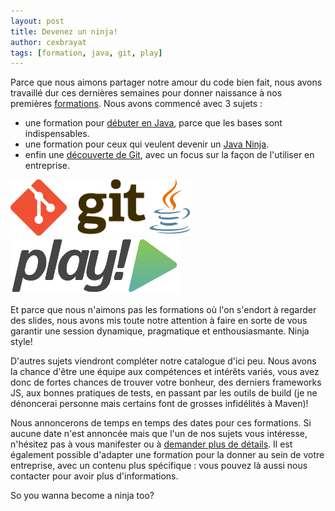 ```yaml
---
layout: post
title: Devenez un ninja!
author: cexbrayat
tags: [formation, java, git, play]
---
```


Parce que nous aimons partager notre amour du code bien fait, nous avons travaillé dur ces dernières semaines pour donner naissance à nos premières [formations](http://ninja-squad.com/formations "Formations Ninja Squad"). Nous avons commencé avec 3 sujets :

- une formation pour [débuter en Java](http://ninja-squad.com/formations/formation-java "Formation Java par Ninja Squad"), parce que les bases sont indispensables.
- une formation pour ceux qui veulent devenir un [Java Ninja](http://ninja-squad.com/formations/formation-javaAdvanced "Formation Java Avancé par Ninja Squad").
- enfin une [découverte de Git](http://ninja-squad.com/formations/formation-git "Formation Git par Ninja Squad"), avec un focus sur la façon de l'utiliser en entreprise.

<div class="row-fluid">
	<span class="span4" style="text-align:center;"><img src="/assets/images/git-logo.png" alt="Git" style="max-height:90px;"/></span>
	<span class="span4" style="text-align:center;"><img src="/assets/images/java-logo.png" alt="java" style="max-height:90px;"/></span>
	<span class="span4" style="text-align:center;"><img src="/assets/images/play-logo.png" alt="Play! Framework" style="max-height:90px;"/></span>
</div>

Et parce que nous n'aimons pas les formations où l'on s'endort à regarder des slides, nous avons mis toute notre attention à faire en sorte de vous garantir une session dynamique, pragmatique et enthousiasmante. Ninja style!

D'autres sujets viendront compléter notre catalogue d'ici peu. Nous avons la chance d'être une équipe aux compétences et intérêts variés, vous avez donc de fortes chances de trouver votre bonheur, des derniers frameworks JS, aux bonnes pratiques de tests, en passant par les outils de build (je ne dénoncerai personne mais certains font de grosses infidélités à Maven)!

Nous annoncerons de temps en temps des dates pour ces formations. Si aucune date n'est annoncée mais que l'un de nos sujets vous intéresse, n'hésitez pas à vous manifester ou à [demander plus de détails](http://ninja-squad.com/contact "Contactez Ninja Squad"). Il est également possible d'adapter une formation pour la donner au sein de votre entreprise, avec un contenu plus spécifique : vous pouvez là aussi nous contacter pour avoir plus d'informations.

So you wanna become a ninja too?
